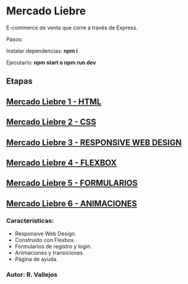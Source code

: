 # Mercado Liebre

E-commerce de venta que corre a través de Express.

Pasos:

Instalar dependencias:
**npm i**

Ejecutarlo:
**npm start o npm run dev**

## Etapas

## [Mercado Liebre 1 - HTML](https://github.com/x-Fenix-x/MercadoLiebre/tree/estructuraWeb)
## [Mercado Liebre 2 - CSS](https://github.com/x-Fenix-x/MercadoLiebre/tree/estilosHeaderFooter)
## [Mercado Liebre 3 - RESPONSIVE WEB DESIGN](https://github.com/x-Fenix-x/MercadoLiebre/tree/responsiveDesign)
## [Mercado Liebre 4 - FLEXBOX](https://github.com/x-Fenix-x/MercadoLiebre/tree/flexbox)
## [Mercado Liebre 5 - FORMULARIOS](https://github.com/x-Fenix-x/MercadoLiebre/tree/formularios)
## [Mercado Liebre 6 - ANIMACIONES](https://github.com/x-Fenix-x/MercadoLiebre/tree/animaciones)

### Características:

- Responsive Web Design.
- Construido con Flexbox.
- Formularios de registro y login.
- Animaciones y transiciones.
- Página de ayuda.

### Autor: R. Vallejos